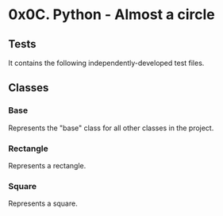 # 0x0C. Python - Almost a circle
## Tests
  It contains the following independently-developed test files.
## Classes
### Base
  Represents the "base" class for all other classes in the project.
### Rectangle
  Represents a rectangle.
### Square
  Represents a square.
